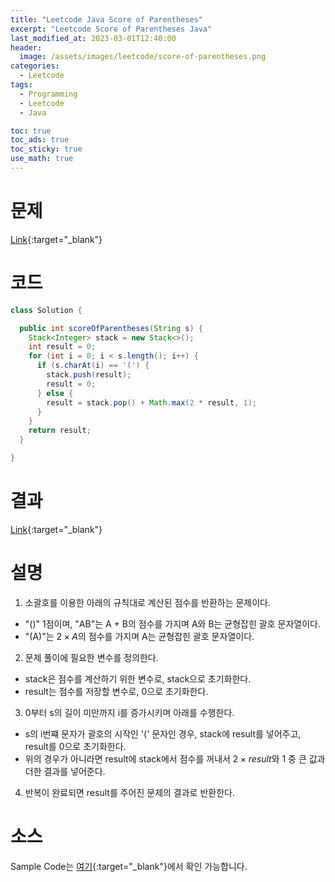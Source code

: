 ```yaml
---
title: "Leetcode Java Score of Parentheses"
excerpt: "Leetcode Score of Parentheses Java"
last_modified_at: 2023-03-01T12:40:00
header:
  image: /assets/images/leetcode/score-of-parentheses.png
categories:
  - Leetcode
tags:
  - Programming
  - Leetcode
  - Java

toc: true
toc_ads: true
toc_sticky: true
use_math: true
---
```

# 문제
[Link](https://leetcode.com/problems/score-of-parentheses){:target="_blank"}

# 코드
```java
class Solution {

  public int scoreOfParentheses(String s) {
    Stack<Integer> stack = new Stack<>();
    int result = 0;
    for (int i = 0; i < s.length(); i++) {
      if (s.charAt(i) == '(') {
        stack.push(result);
        result = 0;
      } else {
        result = stack.pop() + Math.max(2 * result, 1);
      }
    }
    return result;
  }

}
```

# 결과
[Link](https://leetcode.com/problems/score-of-parentheses/submissions/906865525/){:target="_blank"}

# 설명
1. 소괄호를 이용한 아래의 규칙대로 계산된 점수를 반환하는 문제이다.
- "()" 1점이며, "AB"는 A + B의 점수를 가지며 A와 B는 균형잡힌 괄호 문자열이다.
- "(A)"는 $2 \times A$의 점수를 가지며 A는 균형잡힌 괄호 문자열이다.

2. 문제 풀이에 필요한 변수를 정의한다.
- stack은 점수를 계산하기 위한 변수로, stack으로 초기화한다.
- result는 점수를 저장할 변수로, 0으로 초기화한다.

3. 0부터 s의 길이 미만까지 i를 증가시키며 아래를 수행한다.
- s의 i번쨰 문자가 괄호의 시작인 '(' 문자인 경우, stack에 result를 넣어주고, result를 0으로 초기화한다.
- 위의 경우가 아니라면 result에 stack에서 점수를 꺼내서 $2 \times result$와 1 중 큰 값과 더한 결과를 넣어준다.

4. 반복이 완료되면 result를 주어진 문제의 결과로 반환한다.

# 소스
Sample Code는 [여기](https://github.com/GracefulSoul/leetcode/blob/master/src/main/java/gracefulsoul/problems/ScoreOfParentheses.java){:target="_blank"}에서 확인 가능합니다.